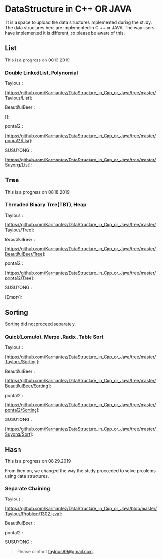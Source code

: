 # DataStructure in C++ OR JAVA

​	It is a space to upload the data structures implemented during the study. The data structures here are implemented in C ++ or JAVA. The way users have implemented it is different, so please be aware of this.


## List

 This is a progress on 08.13.2019

### Double LinkedList, Polynomial

Taylous : 

[https://github.com/Karmantez/DataStructure_in_Cpp_or_Java/tree/master/Taylous/List]: 

BeautifulBeer : 

[]: 

ponta12 : 

[https://github.com/Karmantez/DataStructure_in_Cpp_or_Java/tree/master/ponta12/List]: 

SUSUYONG : 

[https://github.com/Karmantez/DataStructure_in_Cpp_or_Java/tree/master/Suyong/List]: 



## Tree

This is a progress on 08.18.2019

### Threaded Binary Tree(TBT), Heap

Taylous : 

[https://github.com/Karmantez/DataStructure_in_Cpp_or_Java/tree/master/Taylous/Tree]: 

BeautifulBeer : 

[https://github.com/Karmantez/DataStructure_in_Cpp_or_Java/tree/master/BeautifulBeer/Tree]: 

ponta12 : 

[https://github.com/Karmantez/DataStructure_in_Cpp_or_Java/tree/master/ponta12/Tree]: 

SUSUYONG : 

[Empty]: 



## Sorting

 Sorting did not proceed separately.

### Quick(Lomuto), Merge ,Radix ,Table Sort

Taylous : 

[https://github.com/Karmantez/DataStructure_in_Cpp_or_Java/tree/master/Taylous/Sorting]: 

BeautifulBeer : 

[https://github.com/Karmantez/DataStructure_in_Cpp_or_Java/tree/master/BeautifulBeer/Sorting]: 

ponta12 : 

[https://github.com/Karmantez/DataStructure_in_Cpp_or_Java/tree/master/ponta12/Sorting]: 

SUSUYONG : 

[https://github.com/Karmantez/DataStructure_in_Cpp_or_Java/tree/master/Suyong/Sort]: 



## Hash

This is a progress on 08.29.2019

From then on, we changed the way the study proceeded to solve problems using data structures.

### Separate Chaining

Taylous : 

[https://github.com/Karmantez/DataStructure_in_Cpp_or_Java/blob/master/Taylous/Problem/1302.java]: 

BeautifulBeer : 

ponta12 :

SUSUYONG : 






> Please contact taylous99@gmail.com.
